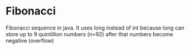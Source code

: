 # Fibonacci

Fibonacci sequence in java. It uses long instead of int because long can store up to 9 quintillion numbers (n=92) after that numbers become negative (overflow)

